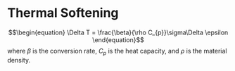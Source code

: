 # Thermal Softening

$$\begin{equation}
\Delta T = \frac{\beta}{\rho C_{p}}\sigma\Delta \epsilon
\end{equation}$$
where $\beta$ is the conversion rate, $C_{p}$ is the heat capacity, and $\rho$ is the material density.